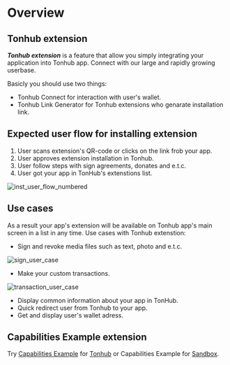 # Overview

## Tonhub extension
***Tonhub extension*** is a feature that allow you simply integrating your application into Tonhub app. Connect with our large and rapidly growing userbase.

Basicly you should use two things:

* Tonhub Connect for interaction with user's wallet. 
* Tonhub Link Generator for Tonhub extensions who genarate installation link.


## Expected user flow for installing extension

1. User scans extension's QR-code or clicks on the link frob your app.
2. User approves extension installation in Tonhub.
3. User follow steps with sign agreements, donates and e.t.c.
4. User got your app in TonHub's extenstions list.

![inst_user_flow_numbered](https://user-images.githubusercontent.com/39581753/179036305-cde12e06-f3cb-4cf0-a274-6c4554a7ad8b.png)


## Use cases

As a result your app's extension will be available on Tonhub app's main screen in a list in any time. 
Use cases with Tonhub extenstion:


- Sign and revoke media files such as text, photo and e.t.c.

![sign_user_case](https://user-images.githubusercontent.com/39581753/179052450-ff36666d-d610-47b1-94e4-57cfe314d4ae.png)



-  Make your custom transactions.

![transaction_user_case](https://user-images.githubusercontent.com/39581753/179052390-2c801211-9656-4ff2-b0c9-32b9bf51a405.png)



- Display common information about your app in TonHub.
- Quick redirect user from Tonhub to your app.
- Get and display user's wallet adress.

## Capabilities Example extension

Try [Capabilities Example](https://tonhub.com/app/te6cckEBAgEAMAABAUABAFRodHRwczovL2FwcHMudG9uaHViLmNvbS9hcHBzL2V4YW1wbGVzL2Z1bGySeowu) for [Tonhub](https://developers.tonhub.com/docs/beta-apps) or Capabilities Example for [Sandbox](https://developers.tonhub.com/docs/beta-apps).
